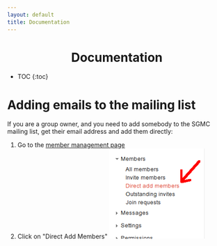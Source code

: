 ```yaml
---
layout: default
title: Documentation
---
```


<h1 style="text-align:center">Documentation</h1>

* TOC
{:toc}


Adding emails to the mailing list
=================================

If you are a group owner, and you need to add somebody to the SGMC mailing
list, get their email address and add them directly:

1. Go to the [member management page](https://groups.google.com/forum/#!managemembers/somervillegranolamakingcoop/members/active)
2. Click on "Direct Add Members" !["Direct Add Members" button](direct_add_members.png "Direct Add Members button")

